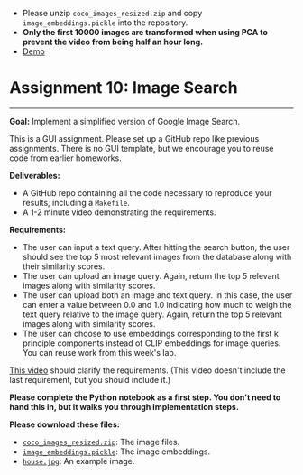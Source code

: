 - Please unzip `coco_images_resized.zip` and copy `image_embeddings.pickle` into the repository.
- **Only the first 10000 images are transformed when using PCA to prevent the video from being half an hour long.**
- [Demo](https://youtu.be/tu28k4GX9v8)

# Assignment 10: Image Search
--------------------

**Goal:** Implement a simplified version of Google Image Search.

This is a GUI assignment. Please set up a GitHub repo like previous assignments. There is no GUI template, but we encourage you to reuse code from earlier homeworks.

**Deliverables:**
 - A GitHub repo containing all the code necessary to reproduce your results, including a `Makefile`.
 - A 1-2 minute video demonstrating the requirements.

**Requirements:**
 - The user can input a text query. After hitting the search button, the user should see the top 5 most relevant images from the database along with their similarity scores.
 - The user can upload an image query. Again, return the top 5 relevant images along with similarity scores.
 - The user can upload both an image and text query. In this case, the user can enter a value between 0.0 and 1.0 indicating how much to weigh the text query relative to the image query. Again, return the top 5 relevant images along with similarity scores.
 - The user can choose to use embeddings corresponding to the first k principle components instead of CLIP embeddings for image queries. You can reuse work from this week's lab.

[This video](https://youtu.be/U2Ga0ydCfNA) should clarify the requirements. (This video doesn't include the last requirement, but you should include it.)

**Please complete the Python notebook as a first step. You don't need to hand this in, but it walks you through implementation steps.**

**Please download these files:**
- [`coco_images_resized.zip`](https://drive.google.com/file/d/1eNQIUlIKqOg-3e205YIMyUnfTTaOIspP/view?usp=sharing): The image files.
- [`image_embeddings.pickle`](https://drive.google.com/file/d/1M0LodmtqPW-WfEUT50iAx9kAqBUo4CWm/view?usp=sharing): The image embeddings.
- [`house.jpg`](https://drive.google.com/file/d/1uXzWnWgGIqwgEGWbWYY2xUtYXVVRvhBd/view?usp=sharing): An example image.

